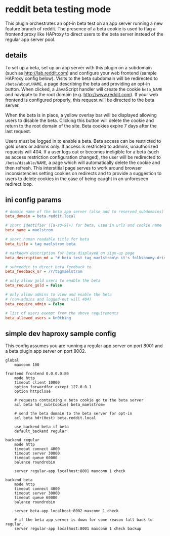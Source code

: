 # reddit beta testing mode

This plugin orchestrates an opt-in beta test on an app server running a new
feature branch of reddit. The presence of a beta cookie is used to flag a
frontend proxy like HAProxy to direct users to the beta server instead of the
regular app server pool.


## details

To set up a beta, set up an app server with this plugin on a subdomain (such as
http://lab.reddit.com) and configure your web frontend (sample HAProxy config
below). Visits to the beta subdomain will be redirected to `/beta/about/NAME`,
a page describing the beta and providing an opt-in button. When clicked, a
JavaScript handler will create the cookie `beta_NAME` and navigate to the root
domain (e.g. http://www.reddit.com). If your web frontend is configured
properly, this request will be directed to the beta server.

When the beta is in place, a yellow overlay bar will be displayed allowing
users to disable the beta. Clicking this button will delete the cookie and
return to the root domain of the site. Beta cookies expire 7 days after the
last request.

Users must be logged in to enable a beta. Beta access can be restricted to gold
users or admins only. If access is restricted to admins, unauthorized requests
will 404. If a user logs out or becomes ineligible for a beta (such as access
restriction configuration changed), the user will be redirected to
`/beta/disable/NAME`, a page which will automatically delete the cookie and
then refresh. This interstitial page serves to work around browser
inconsistencies setting cookies on redirects and to provide a suggestion to
users to delete cookies in the case of being caught in an unforeseen redirect
loop.


## ini config params

```ini
# domain name of the beta app server (also add to reserved_subdomains)
beta_domain = beta.reddit.local

# short identifier ([a-z0-9]+) for beta, used in urls and cookie name
beta_name = maelstrom

# short human readable title for beta
beta_title = tag maelstrom beta

# markdown description for beta displayed on sign-up page
beta_description_md = "# beta test tag maelstrom\n it's folksonomy-driven!"

# subreddit to direct beta feedback to
beta_feedback_sr = /r/tagmaelstrom

# only allow gold users to enable the beta
beta_require_gold = False

# only allow admins to view and enable the beta
# (non-admins and logged-out will 404)
beta_require_admin = False

# list of users exempt from the above requirements
beta_allowed_users = kn0thing
```

## simple dev haproxy sample config

This config assumes you are running a regular app server on port 8001 and a
beta plugin app server on port 8002.

```
global
    maxconn 100

frontend frontend 0.0.0.0:80
    mode http
    timeout client 10000
    option forwardfor except 127.0.0.1
    option httpclose

    # requests containing a beta cookie go to the beta server
    acl beta hdr_sub(Cookie) beta_maelstrom=

    # send the beta domain to the beta server for opt-in
    acl beta hdr(Host) beta.reddit.local

    use_backend beta if beta
    default_backend regular

backend regular
    mode http
    timeout connect 4000
    timeout server 30000
    timeout queue 60000
    balance roundrobin

    server regular-app localhost:8001 maxconn 1 check

backend beta
    mode http
    timeout connect 4000
    timeout server 30000
    timeout queue 60000
    balance roundrobin

    server beta-app localhost:8002 maxconn 1 check

    # if the beta app server is down for some reason fall back to regular.
    server regular-app localhost:8001 maxconn 1 check backup
```
